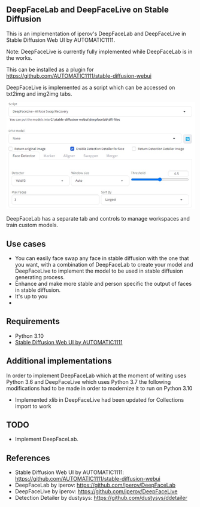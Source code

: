 ## DeepFaceLab and DeepFaceLive on Stable Diffusion

This is an implementation of iperov's DeepFaceLab and DeepFaceLive in Stable Diffusion Web UI by AUTOMATIC1111.

Note: DeepFaceLive is currently fully implemented while DeepFaceLab is in the works.

This can be installed as a plugin for https://github.com/AUTOMATIC1111/stable-diffusion-webui

DeepFaceLive is implemented as a script which can be accessed on txt2img and img2img tabs.

![](images/deepfacelive-scripts-tab.jpg)

DeepFaceLab has a separate tab and controls to manage workspaces and train custom models.

## Use cases

- You can easily face swap any face in stable diffusion with the one that you want, with a combination of DeepFaceLab to create your model and DeepFaceLive to implement the model to be used in stable diffusion generating process.
- Enhance and make more stable and person specific the output of faces in stable diffusion.
- It's up to you
- 
## Requirements

- Python 3.10
- [Stable Diffusion Web UI by AUTOMATIC1111](https://github.com/AUTOMATIC1111/stable-diffusion-webui)

## Additional implementations

In order to implement DeepFaceLab which at the moment of writing uses Python 3.6 and DeepFaceLive which uses Python 3.7 the following modifications had to be made in order to modernize it to run on Python 3.10

- Implemented xlib in DeepFaceLive had been updated for Collections import to work

## TODO
- Implement DeepFaceLab.

## References

- Stable Diffusion Web UI by AUTOMATIC1111: https://github.com/AUTOMATIC1111/stable-diffusion-webui
- DeepFaceLab by iperov: https://github.com/iperov/DeepFaceLab
- DeepFaceLive by iperov: https://github.com/iperov/DeepFaceLive
- Detection Detailer by dustysys: https://github.com/dustysys/ddetailer
